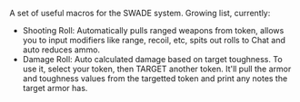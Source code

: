 A set of useful macros for the SWADE system. Growing list, currently:

- Shooting Roll: Automatically pulls ranged weapons from token, allows you to input modifiers like range, recoil, etc, spits out rolls to Chat and auto reduces ammo.
- Damage Roll: Auto calculated damage based on target toughness. To use it, select your token, then TARGET another token. It'll pull the armor and toughness values from the targetted token and print any notes the target armor has.
